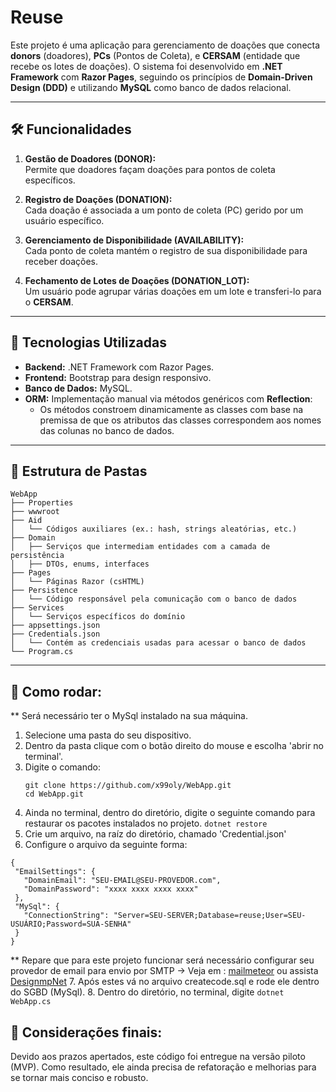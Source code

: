# Reuse

Este projeto é uma aplicação para gerenciamento de doações que conecta **donors** (doadores), **PCs** (Pontos de Coleta), e **CERSAM** (entidade que recebe os lotes de doações). O sistema foi desenvolvido em **.NET Framework** com **Razor Pages**, seguindo os princípios de **Domain-Driven Design (DDD)** e utilizando **MySQL** como banco de dados relacional.

---

## 🛠️ Funcionalidades

1. **Gestão de Doadores (DONOR):**  
   Permite que doadores façam doações para pontos de coleta específicos.

2. **Registro de Doações (DONATION):**  
   Cada doação é associada a um ponto de coleta (PC) gerido por um usuário específico.

3. **Gerenciamento de Disponibilidade (AVAILABILITY):**  
   Cada ponto de coleta mantém o registro de sua disponibilidade para receber doações.

4. **Fechamento de Lotes de Doações (DONATION_LOT):**  
   Um usuário pode agrupar várias doações em um lote e transferi-lo para o **CERSAM**.

---

## 🔧 Tecnologias Utilizadas

- **Backend:** .NET Framework com Razor Pages.
- **Frontend:** Bootstrap para design responsivo.
- **Banco de Dados:** MySQL.
- **ORM:** Implementação manual via métodos genéricos com **Reflection**:
  - Os métodos constroem dinamicamente as classes com base na premissa de que os atributos das classes correspondem aos nomes das colunas no banco de dados.

---

## 📂 Estrutura de Pastas

```plaintext
WebApp
├── Properties
├── wwwroot
├── Aid
│   └── Códigos auxiliares (ex.: hash, strings aleatórias, etc.)
├── Domain
│   ├── Serviços que intermediam entidades com a camada de persistência
│   ├── DTOs, enums, interfaces
├── Pages
│   └── Páginas Razor (csHTML)
├── Persistence
│   └── Código responsável pela comunicação com o banco de dados
├── Services
│   └── Serviços específicos do domínio
├── appsettings.json
├── Credentials.json
│   └── Contém as credenciais usadas para acessar o banco de dados
└── Program.cs
```
---
## 🚀 Como rodar:
** Será necessário ter o MySql instalado na sua máquina.
1. Selecione uma pasta do seu dispositivo.
2. Dentro da pasta clique com o botão direito do mouse e escolha 'abrir no terminal'.
3. Digite o comando:
   ```
   git clone https://github.com/x99oly/WebApp.git
   cd WebApp.git
   ```
4. Ainda no terminal, dentro do diretório, digite o seguinte comando para restaurar os pacotes instalados no projeto.
   `dotnet restore`
5. Crie um arquivo, na raíz do diretório, chamado 'Credential.json'
6. Configure o arquivo da seguinte forma:
 ```
 {
  "EmailSettings": {
    "DomainEmail": "SEU-EMAIL@SEU-PROVEDOR.com",
    "DomainPassword": "xxxx xxxx xxxx xxxx"
  },
  "MySql": {
    "ConnectionString": "Server=SEU-SERVER;Database=reuse;User=SEU-USUÁRIO;Password=SUA-SENHA"
  }
}
```
** Repare que para este projeto funcionar será necessário configurar seu provedor de email para envio por SMTP
   -> Veja em : [mailmeteor]("https://mailmeteor.com/blog/gmail-smtp-settings") ou assista [DesignmpNet]("https://www.youtube.com/watch?v=LWYs7QjHC_E")
7. Após estes vá no arquivo createcode.sql e rode ele dentro do SGBD (MySql).
8. Dentro do diretório, no terminal, digite
   `dotnet WebApp.cs`

## 🌛 Considerações finais:
Devido aos prazos apertados, este código foi entregue na versão piloto (MVP). Como resultado, ele ainda precisa de refatoração e melhorias para se tornar mais conciso e robusto.
